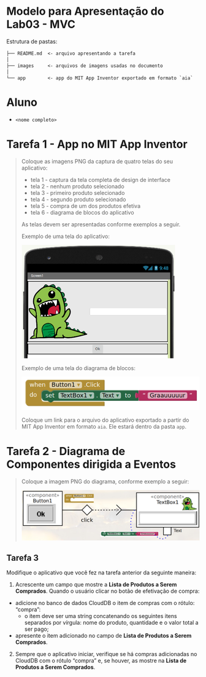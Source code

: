 # Modelo para Apresentação do Lab03 - MVC

Estrutura de pastas:

~~~
├── README.md  <- arquivo apresentando a tarefa
│
├── images     <- arquivos de imagens usadas no documento
│
└── app        <- app do MIT App Inventor exportado em formato `aia`
~~~

# Aluno
* `<nome completo>`

# Tarefa 1 - App no MIT App Inventor

> Coloque as imagens PNG da captura de quatro telas do seu aplicativo:
> * tela 1 - captura da tela completa de design de interface
> * tela 2 - nenhum produto selecionado
> * tela 3 - primeiro produto selecionado
> * tela 4 - segundo produto selecionado
> * tela 5 - compra de um dos produtos efetiva
> * tela 6 - diagrama de blocos do aplicativo
>
> As telas devem ser apresentadas conforme exemplos a seguir.
>
> Exemplo de uma tela do aplicativo:
>
> ![Tela Aplicativo](images/aplicativo.png)
>
> Exemplo de uma tela do diagrama de blocos:
>
> ![Tela Blocos](images/blocks.png)
>
> Coloque um link para o arquivo do aplicativo exportado a partir do MIT App Inventor em formato `aia`. Ele estará dentro da pasta `app`.

# Tarefa 2 - Diagrama de Componentes dirigida a Eventos

> Coloque a imagem PNG do diagrama, conforme exemplo a seguir:
>
> ![Diagrama Eventos](images/mit-app-inventor-events.png)

## Tarefa 3

Modifique o aplicativo que você fez na tarefa anterior da seguinte maneira:

1. Acrescente um campo que mostre a **Lista de Produtos a Serem Comprados**. Quando o usuário clicar no botão de efetivação de compra:
  * adicione no banco de dados CloudDB o item de compras com o rótulo: “compra”:
    * o item deve ser uma string concatenando os seguintes itens separados por vírgula: nome do produto, quantidade e o valor total a ser pago;
  * apresente o item adicionado no campo de **Lista de Produtos a Serem Comprados**.

2. Sempre que o aplicativo iniciar, verifique se há compras adicionadas no CloudDB com o rótulo “compra” e, se houver, as mostre na **Lista de Produtos a Serem Comprados**.
